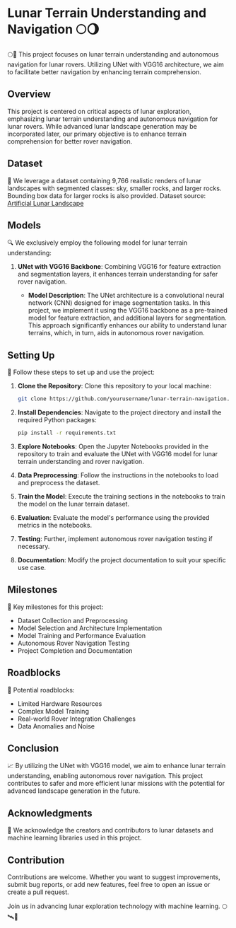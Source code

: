 # Lunar Terrain Understanding and Navigation 🌕🌖

🌕🚀 This project focuses on lunar terrain understanding and autonomous navigation for lunar rovers. Utilizing UNet with VGG16 architecture, we aim to facilitate better navigation by enhancing terrain comprehension.

## Overview

This project is centered on critical aspects of lunar exploration, emphasizing lunar terrain understanding and autonomous navigation for lunar rovers. While advanced lunar landscape generation may be incorporated later, our primary objective is to enhance terrain comprehension for better rover navigation.

## Dataset

📂 We leverage a dataset containing 9,766 realistic renders of lunar landscapes with segmented classes: sky, smaller rocks, and larger rocks. Bounding box data for larger rocks is also provided.
Dataset source: [Artificial Lunar Landscape]([https://www.unb.ca/cic/datasets/nsl.html](https://www.kaggle.com/datasets/romainpessia/artificial-lunar-rocky-landscape-dataset))

## Models

🔍 We exclusively employ the following model for lunar terrain understanding:

1. **UNet with VGG16 Backbone**: Combining VGG16 for feature extraction and segmentation layers, it enhances terrain understanding for safer rover navigation.

   - **Model Description**: The UNet architecture is a convolutional neural network (CNN) designed for image segmentation tasks. In this project, we implement it using the VGG16 backbone as a pre-trained model for feature extraction, and additional layers for segmentation. This approach significantly enhances our ability to understand lunar terrains, which, in turn, aids in autonomous rover navigation.

## Setting Up

🚀 Follow these steps to set up and use the project:

1. **Clone the Repository**: Clone this repository to your local machine:

   ```bash
   git clone https://github.com/yourusername/lunar-terrain-navigation.git

2. **Install Dependencies**: Navigate to the project directory and install the required Python packages:
   
   ```bash
   pip install -r requirements.txt

3. **Explore Notebooks**: Open the Jupyter Notebooks provided in the repository to train and evaluate the UNet with VGG16 model for lunar terrain understanding and rover navigation.

4. **Data Preprocessing**: Follow the instructions in the notebooks to load and preprocess the dataset.

5. **Train the Model**: Execute the training sections in the notebooks to train the model on the lunar terrain dataset.

6. **Evaluation**: Evaluate the model's performance using the provided metrics in the notebooks.

7. **Testing**: Further, implement autonomous rover navigation testing if necessary.

8. **Documentation**: Modify the project documentation to suit your specific use case.

## Milestones

🎯 Key milestones for this project:

- Dataset Collection and Preprocessing
- Model Selection and Architecture Implementation
- Model Training and Performance Evaluation
- Autonomous Rover Navigation Testing
- Project Completion and Documentation

## Roadblocks

🚧 Potential roadblocks:

- Limited Hardware Resources
- Complex Model Training
- Real-world Rover Integration Challenges
- Data Anomalies and Noise

## Conclusion

📈 By utilizing the UNet with VGG16 model, we aim to enhance lunar terrain understanding, enabling autonomous rover navigation. This project contributes to safer and more efficient lunar missions with the potential for advanced landscape generation in the future.

## Acknowledgments

🙏 We acknowledge the creators and contributors to lunar datasets and machine learning libraries used in this project.

## Contribution

Contributions are welcome. Whether you want to suggest improvements, submit bug reports, or add new features, feel free to open an issue or create a pull request.

Join us in advancing lunar exploration technology with machine learning. 🌕🛰️🤖
